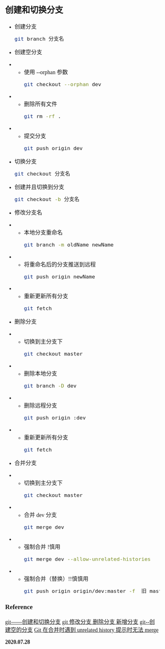 <font size=4 face='楷体'>

## 创建和切换分支

- 创建分支

  ```bash
  git branch 分支名
  ```

- 创建空分支
- - 使用 --orphan 参数
    ```bash
    git checkout --orphan dev
    ```
- - 删除所有文件
    ```bash
    git rm -rf .
    ```
- - 提交分支
    ```bash
    git push origin dev
    ```

- 切换分支

  ```bash
  git checkout 分支名
  ```

- 创建并且切换到分支

  ```bash
  git checkout -b 分支名
  ```

- 修改分支名
- - 本地分支重命名
    ```bash
    git branch -m oldName newName
    ```
- - 将重命名后的分支推送到远程
    ```bash
    git push origin newName
    ```
- - 重新更新所有分支
    ```bash
    git fetch
    ```

- 删除分支
- - 切换到主分支下
    ```bash
    git checkout master
    ```
- - 删除本地分支
    ```bash
    git branch -D dev
    ```
- - 删除远程分支
    ```bash
    git push origin :dev
    ```
- - 重新更新所有分支
    ```bash
    git fetch
    ```

- 合并分支
- - 切换到主分支下
    ```bash
    git checkout master
    ```
- - 合并 dev 分支
    ```bash
    git merge dev
    ```
- - 强制合并 !慎用
    ```bash
    git merge dev --allow-unrelated-histories
    ```
- - 强制合并（替换）!!慎慎用
    ```bash
    git push origin origin/dev:master -f  旧 master 分支删除，设置 dev 为 master 分支
    ```

### Reference

[git——创建和切换分支](https://blog.csdn.net/xiaojinguniang/article/details/86063844)
[git 修改分支 删除分支 新增分支](https://www.cnblogs.com/wjsy/p/12027796.html)
[git--创建空的分支](https://www.cnblogs.com/wangyingblock/p/10431183.html)
[Git 在合并时遇到 unrelated history 提示时无法 merge](https://www.cnblogs.com/aliceuu/p/9968461.htmll)

**2020.07.28**
